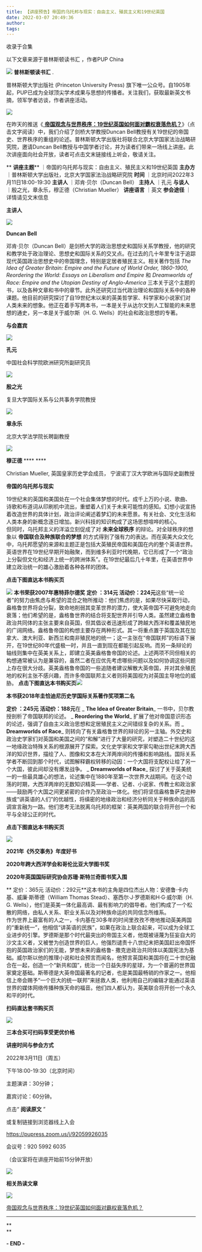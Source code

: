 ```yaml
---
title: 【讲座预告】帝国的乌托邦与现实：自由主义、殖民主义和19世纪英国
date: 2022-03-07 20:49:36
author: 
tags: 
---
```



收录于合集

以下文章来源于普林斯顿读书汇 ，作者PUP China

![](/images/192/2.png) **普林斯顿读书汇** .

普林斯顿大学出版社 (Princeton University Press)
旗下唯一公众号。自1905年起，PUP已成为全球顶尖学术成果与思想的传播者。关注我们，获取最新英文书摘，领军学者访谈，作者讲座活动。

![](/images/192/3.jpeg)

  

在昨天的推送《[
**帝国观念与世界秩序：19世纪英国如何面对霸权衰落危机？**](http://mp.weixin.qq.com/s?__biz=MzU3NzI4MTAxNA==&mid=2247499917&idx=1&sn=32ce2f70b864f551889aa1c59a0638ac&chksm=fd058e14ca720702127f8071c990e6bb5ed69de3b3a86800cf5c32799519c6a59ee5902566fc&scene=21#wechat_redirect)》（点击文字阅读）中，我们介绍了剑桥大学教授Duncan
Bell教授有关19世纪的帝国史、世界秩序的重组的论述。普林斯顿大学出版社将联合北京大学国家法治战略研究院，邀请Duncan
Bell教授与中国学者讨论，并为读者们带来一场线上讲座。此次讲座面向社会开放，读者可点击文末链接线上听会，敬请关注。

  

 ** **讲座主题**** ｜帝国的乌托邦与现实：自由主义、殖民主义和19世纪英国 **主办方** ｜普林斯顿大学出版社，北京大学国家法治战略研究院
**时间** ｜北京时间2022年3月11日18:00-19:30 **主讲人** ｜邓肯·贝尔（Duncan Bell） **主持人** ｜孔元
**与谈人** ｜殷之光，章永乐，穆正德（Christian Mueller） **讲座语言** ｜英文 **参会途径** ｜详情请见文末信息  
  

 **主讲人**

![](/images/192/4.jpeg)

 **Duncan Bell**

邓肯·贝尔（Duncan
Bell）是剑桥大学的政治思想史和国际关系学教授，他的研究和教学处于政治理论、思想史和国际关系的交叉点。在过去的几十年里专注于追踪现代英国政治思想史中的帝国理念，特别是定居者殖民主义。相关著作包括
_The Idea of Greater Britain: Empire and the Future of World Order, 1860-1900,
Reordering the World: Essays on Liberalism and Empire_ 和 _Dreamworlds of Race:
Empire and the Utopian Destiny of Anglo-America_
三本关于这个主题的书，以及各种文章和书中的章节。此外还研究过当代政治理论和国际关系中的各种课题。他目前的研究探讨了自19世纪末以来的英美哲学家、科学家和小说家们对人类未来的想象。他正在着手写两本书，一本是关于从达尔文到人工智能的未来思想的通史，另一本是关于威尔斯（H.
G. Wells）的社会和政治思想的专著。

 **与会嘉宾**

  

![](/images/192/5.jpeg)

 **孔元**

中国社会科学院欧洲研究所副研究员

![](/images/192/6.jpeg)

 **殷之光**

复旦大学国际关系与公共事务学院教授

![](/images/192/7.jpeg)

 **章永乐**

北京大学法学院长聘副教授

![](/images/192/8.jpeg)

 **穆正德** **** ****

Christian Mueller, 英国皇家历史学会成员， 宁波诺丁汉大学欧洲与国际史副教授

  

 **帝国的乌托邦与现实**

  
19世纪末的英国和美国处在一个社会集体梦想的时代。成千上万的小说、歌曲、诗歌和布道词从印刷机中流出，重塑着人们关于未来可能性的感知。幻想小说宣扬着改造世界的具体计划，政治评论阐述着梦幻的未来愿景。有关社会、文化生活和人类本身的新概念逐日增加。新兴科技的知识构成了这场思想喧哗的核心。  
但同时，乌托邦主义的洋溢立刻促成了对 **未来全球秩序** 的辩论。对全球秩序的想象以 **帝国联合及种族联合的梦想**
的方式得到了强有力的表达。而在英美大众文化中，乌托邦愿望的来源和主题正是包括大英殖民帝国和美国在内的整个英语世界。英语世界在19世纪早期开始融聚，而到维多利亚时代晚期，它已形成了一个“政治上分裂但文化和经济上统一的跨洲体系”。在19世纪最后几十年里，在英语世界中建立政治统一的雄心激励着各种各样的团体。

 **点击下图直达本书购买页**

[![](/images/192/9.png)]() **本书荣获2007年惠特菲尔德奖** **定价 ：314元
活动价：224元**这些“统一论者”的努力由焦虑与希望的混合之物所推动：他们焦虑的是，如果尽快采取行动，盎格鲁世界将会分裂，致命地削弱其变革世界的潜力，使大英帝国不可避免地走向衰落；他们希望的是，盎格鲁世界的结合将支配世界并引导人类。虽然建立盎格鲁政治共同体的主张主要来自英国，但其倡议者迅速形成了跨越大西洋和覆盖殖民地的广阔网络。盎格鲁帝国的构想主要存在两种形式。其一将重点置于英国及其在加拿大、澳大利亚、新西兰和南非殖民地的统一；这一主张在“帝国联邦”的标语下展开，在19世纪80年代盛极一时，并且一直到现在都能引起反响。而另一条辩论的轴线则集中在英美关系上，即建立英美盎格鲁帝国的论述。上述两项不同但相关的构想通常被认为是兼容的，虽然二者在应优先考虑哪些问题以及如何协调这些问题上存在很大分歧。英美盎格鲁帝国的一些追随者建议解散大英帝国，并对其余殖民地的权利主张不感兴趣，而许多帝国联邦主义者则将美国视为对英国主导地位的威胁。
**点击下图直达本书购买页**[![](/images/192/10.png)]()

 **本书获2018年圭恰迪尼历史学国际关系著作奖项第二名**

 **定价 ：245元 活动价：188元**在 _ **The Idea of Greater Britain**_ 一书中，贝尔教授剖析了帝国联邦的论述。
_ **Reordering the World**_ 扩展了他对帝国意识形态的论述，强调了自由主义政治思想和定居殖民主义之间错综复杂的关系。而 _
**Dreamworlds of Race**_
则转向了有关盎格鲁世界的辩论的另一主轴。外交史和政治史学家们对英国和美国之间的“和解”进行了大量的研究，对塑造二十世纪的这一地缘政治特殊关系的根源展开了探索。文化史学家和文学家勾勒出世纪末跨大西洋的知识世界，描绘了人、图像和文本在大洋两岸间的传播和影响路线。国际关系学者不断回到那个时代，试图解释霸权转移的动因：一个大国将支配权让给了另一个大国，彼此间却没有爆发战争。
_ **Dreamworlds of Race**_
探讨了关于英美统一的一些最具雄心的想法，论述集中在1880年至第一次世界大战期间。在这个动荡的时期，大西洋两岸的无数知识精英——学者、记者、小说家、传教士和政治家——鼓励两个大国之间更紧密的合作乃至政治一体化。他们将坚信盎格鲁萨克逊种族或“讲英语的人们”的优越性，将缜密的地缘政治和经济分析同关于种族命运的高调宣言融为一路。他们思考无法脱离乌托邦的框架：英美两国的联合将开创一个和平与全球公正的时代。

 **点击下图直达本书购买页**

[![](/images/192/11.png)]()

 **2021年《外交事务》年度好书**

 **2020年跨大西洋学会和哥伦比亚大学图书奖**

 **2020年英国国际研究协会苏珊·斯特兰奇图书奖入围**

 ** 定价：365元 活动价：292元**这本书的主角是四位杰出人物：安德鲁·卡内基、威廉·斯蒂德（William Thomas
Stead）、塞西尔·J·罗德斯和H·G·威尔斯（H. G.
Wells），他们是英美一体化最高调、最有影响力的倡导者。他们构成了一个松散的网络，由私人关系、职业关系以及对种族命运的共同信念所维系。  
作为世界上最富有的人之一，卡内基在30多年的时间里孜孜不倦地推动英美两国的“重新统一”，他相信“讲英语的民族”，如果在政治上联合起来，可以成为全球工业进步的引擎。罗德斯是那个时代最突出的帝国主义者，他既被诬蔑为狂妄自大的沙文主义者，又被誉为创造世界的巨人，他强烈谴责十八世纪末把美国赶出帝国怀抱的英国政治家们的无能，梦想未来的盎格鲁-
撒克逊政治共同体以美国宪法为基础。威尔斯以他的推理小说和社会预言而闻名，他预言英国和美国将在二十世纪融合在一起，创造一个“新共和国”，统治一个日益失序的星球，为一个普遍的世界国家奠定基础。斯蒂德是大英帝国最著名的记者，也是美国最畅销的作家之一。他相信上帝会赐予“一个巨大的统一联邦”来拯救人类，他利用自己的编辑才能通过英语世界的媒体网络传播种族天命的福音。他们四人都认为，英美联合将开创一个永久和平的时代。

  

 **扫码直达套书购买页**

![](/images/192/12.png)

 **三本合买可扫码享受更优价格**

  

  

 **讲座时间与参会方式**

  

2022年3月11日（周五）

下午18:00-19:30（北京时间）

主题演讲：30分钟；

嘉宾讨论：60分钟。

  

点击“ **阅读原文** ”

或复制链接到浏览器线上入会

https://pupress.zoom.us/j/92059926035

会议号：920 5992 6035

（会议室将在讲座开始前15分钟开放）

![](/images/192/13.jpeg)

  

 **相关热读文章**

![](/images/192/14.png)

[
帝国观念与世界秩序：19世纪英国如何面对霸权衰落危机？](http://mp.weixin.qq.com/s?__biz=MzU3NzI4MTAxNA==&mid=2247499917&idx=1&sn=32ce2f70b864f551889aa1c59a0638ac&chksm=fd058e14ca720702127f8071c990e6bb5ed69de3b3a86800cf5c32799519c6a59ee5902566fc&scene=21#wechat_redirect)  

 ****  

 **  
**

 **\- END -**

  

